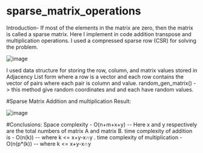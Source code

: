 # sparse_matrix_operations
Introduction-
If most of the elements in the matrix are zero, then the matrix is called a sparse matrix.
Here I implement in code addition transpose and multiplication operations.
I used a compressed sparse row (CSR) for solving the problem.

![image](https://user-images.githubusercontent.com/76839986/132803355-0da8fb56-4ce3-4c57-8bd9-51837938576b.png)

I used data structure for storing the row, column, and matrix values stored in Adjacency List form where a row is a vector and each row contains the vector of pairs where each pair is column and value.
random_gen_matrix() -> this method give random coordinates and and each have random values.

#Sparse Matrix Addition and multiplication Result:

![image](https://user-images.githubusercontent.com/76839986/132906989-53958067-00eb-44c5-8481-105fec67405f.png)

#Conclusions:
Space complexity - O(n+m+x+y) -- Here x and y respectively are the total numbers of matrix A and matrix B. 
time complexity of addition is  - O(n(k)) -- where k <= x+y-x∩y .
time complexity of multiplication - O(n(p*(k)) -- where k <= x+y-x∩y 
